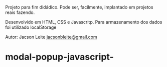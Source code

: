 Projeto para fim didádico. Pode ser, facilmente, implantado em projetos reais fazendo.

Desenvolvido em HTML, CSS e Javascritp.
Para armazenamento dos dados foi utilizado localStorage

Autor: Jacson Leite jacsonbleite@gmail.com

# modal-popup-javascript-
